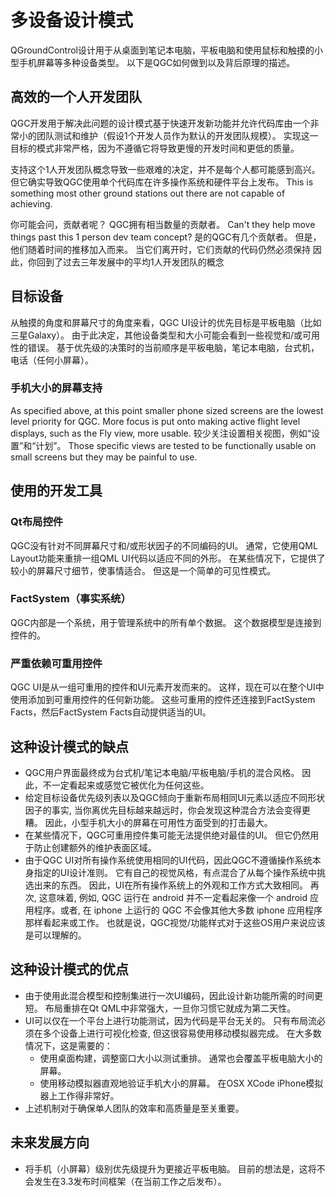 # 多设备设计模式

QGroundControl设计用于从桌面到笔记本电脑，平板电脑和使用鼠标和触摸的小型手机屏幕等多种设备类型。 以下是QGC如何做到以及背后原理的描述。

## 高效的一个人开发团队

QGC开发用于解决此问题的设计模式基于快速开发新功能并允许代码库由一个非常小的团队测试和维护（假设1个开发人员作为默认的开发团队规模）。 实现这一目标的模式非常严格，因为不遵循它将导致更慢的开发时间和更低的质量。

支持这个1人开发团队概念导致一些艰难的决定，并不是每个人都可能感到高兴。 但它确实导致QGC使用单个代码库在许多操作系统和硬件平台上发布。 This is something most other ground stations out there are not capable of achieving.

你可能会问，贡献者呢？ QGC拥有相当数量的贡献者。 Can't they help move things past this 1 person dev team concept? 是的QGC有几个贡献者。 但是，他们随着时间的推移加入而来。 当它们离开时，它们贡献的代码仍然必须保持 因此，你回到了过去三年发展中的平均1人开发团队的概念

## 目标设备

从触摸的角度和屏幕尺寸的角度来看，QGC UI设计的优先目标是平板电脑（比如三星Galaxy）。 由于此决定，其他设备类型和大小可能会看到一些视觉和/或可用性的错误。 基于优先级的决策时的当前顺序是平板电脑，笔记本电脑，台式机，电话（任何小屏幕）。

### 手机大小的屏幕支持

As specified above, at this point smaller phone sized screens are the lowest level priority for QGC. More focus is put onto making active flight level displays, such as the Fly view, more usable. 较少关注设置相关视图，例如“设置”和“计划”。 Those specific views are tested to be functionally usable on small screens but they may be painful to use.

## 使用的开发工具

### Qt布局控件

QGC没有针对不同屏幕尺寸和/或形状因子的不同编码的UI。 通常，它使用QML Layout功能来重排一组QML UI代码以适应不同的外形。 在某些情况下，它提供了较小的屏幕尺寸细节，使事情适合。 但这是一个简单的可见性模式。

### FactSystem（事实系统）

QGC内部是一个系统，用于管理系统中的所有单个数据。 这个数据模型是连接到控件的。

### 严重依赖可重用控件

QGC UI是从一组可重用的控件和UI元素开发而来的。 这样，现在可以在整个UI中使用添加到可重用控件的任何新功能。 这些可重用的控件还连接到FactSystem Facts，然后FactSystem Facts自动提供适当的UI。

## 这种设计模式的缺点

* QGC用户界面最终成为台式机/笔记本电脑/平板电脑/手机的混合风格。 因此，不一定看起来或感觉它被优化为任何这些。 
* 给定目标设备优先级列表以及QGC倾向于重新布局相同UI元素以适应不同形状因子的事实, 当你离优先目标越来越远时，你会发现这种混合方法会变得更糟。 因此，小型手机大小的屏幕在可用性方面受到的打击最大。
* 在某些情况下，QGC可重用控件集可能无法提供绝对最佳的UI。 但它仍然用于防止创建额外的维护表面区域。
* 由于QGC UI对所有操作系统使用相同的UI代码，因此QGC不遵循操作系统本身指定的UI设计准则。 它有自己的视觉风格，有点混合了从每个操作系统中挑选出来的东西。 因此，UI在所有操作系统上的外观和工作方式大致相同。 再次, 这意味着, 例如, QGC 运行在 android 并不一定看起来像一个 android 应用程序。或者, 在 iphone 上运行的 QGC 不会像其他大多数 iphone 应用程序那样看起来或工作。 也就是说，QGC视觉/功能样式对于这些OS用户来说应该是可以理解的。

## 这种设计模式的优点

* 由于使用此混合模型和控制集进行一次UI编码，因此设计新功能所需的时间更短。 布局重排在Qt QML中非常强大，一旦你习惯它就成为第二天性。
* UI可以仅在一个平台上进行功能测试，因为代码是平台无关的。 只有布局流必须在多个设备上进行可视化检查, 但这很容易使用移动模拟器完成。 在大多数情况下，这是需要的： 
    * 使用桌面构建，调整窗口大小以测试重排。 通常也会覆盖平板电脑大小的屏幕。
    * 使用移动模拟器直观地验证手机大小的屏幕。 在OSX XCode iPhone模拟器上工作得非常好。
* 上述机制对于确保单人团队的效率和高质量是至关重要。

## 未来发展方向 

* 将手机（小屏幕）级别优先级提升为更接近平板电脑。 目前的想法是，这将不会发生在3.3发布时间框架（在当前工作之后发布）。